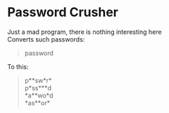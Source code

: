 # Password Сrusher
Just a mad program, there is nothing interesting here <br/>
Converts such passwords: <br/>
> password <br/>

To this: <br/>
> p\*\*sw\*r\* <br/>
> p\*ss\*\*\*d <br/>
> \*a\*\*wo\*d <br/>
> \*as\*\*or\* <br/>
